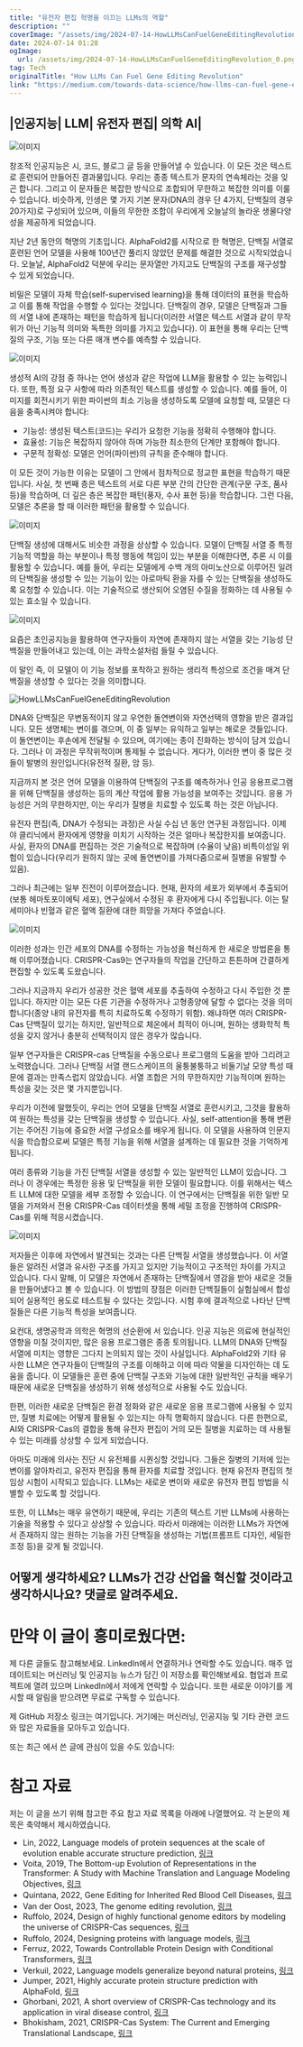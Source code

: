 ```yaml
---
title: "유전자 편집 혁명을 이끄는 LLMs의 역할"
description: ""
coverImage: "/assets/img/2024-07-14-HowLLMsCanFuelGeneEditingRevolution_0.png"
date: 2024-07-14 01:28
ogImage: 
  url: /assets/img/2024-07-14-HowLLMsCanFuelGeneEditingRevolution_0.png
tag: Tech
originalTitle: "How LLMs Can Fuel Gene Editing Revolution"
link: "https://medium.com/towards-data-science/how-llms-can-fuel-gene-editing-revolution-1b15663f697c"
---
```



## |인공지능| LLM| 유전자 편집| 의학 AI|

![이미지](/assets/img/2024-07-14-HowLLMsCanFuelGeneEditingRevolution_0.png)

창조적 인공지능은 시, 코드, 블로그 글 등을 만들어낼 수 있습니다. 이 모든 것은 텍스트로 훈련되어 만들어진 결과물입니다. 우리는 종종 텍스트가 문자의 연속체라는 것을 잊곤 합니다. 그리고 이 문자들은 복잡한 방식으로 조합되어 무한하고 복잡한 의미를 이룰 수 있습니다. 비슷하게, 인생은 몇 가지 기본 문자(DNA의 경우 단 4가지, 단백질의 경우 20가지)로 구성되어 있으며, 이들의 무한한 조합이 우리에게 오늘날의 놀라운 생물다양성을 제공하게 되었습니다.

지난 2년 동안의 혁명의 기초입니다. AlphaFold2를 시작으로 한 혁명은, 단백질 서열로 훈련된 언어 모델을 사용해 100년간 풀리지 않았던 문제를 해결한 것으로 시작되었습니다. 오늘날, AlphaFold2 덕분에 우리는 문자열만 가지고도 단백질의 구조를 재구성할 수 있게 되었습니다.

<div class="content-ad"></div>

비밀은 모델이 자체 학습(self-supervised learning)을 통해 데이터의 표현을 학습하고 이를 통해 작업을 수행할 수 있다는 것입니다. 단백질의 경우, 모델은 단백질과 그들의 서열 내에 존재하는 패턴을 학습하게 됩니다(이러한 서열은 텍스트 서열과 같이 무작위가 아닌 기능적 의미와 독특한 의미를 가지고 있습니다). 이 표현을 통해 우리는 단백질의 구조, 기능 또는 다른 매개 변수를 예측할 수 있습니다.

![이미지](/assets/img/2024-07-14-HowLLMsCanFuelGeneEditingRevolution_1.png)

생성적 AI의 강점 중 하나는 언어 생성과 같은 작업에 LLM을 활용할 수 있는 능력입니다. 또한, 특정 요구 사항에 따라 의존적인 텍스트를 생성할 수 있습니다. 예를 들어, 이미지를 회전시키기 위한 파이썬의 최소 기능을 생성하도록 모델에 요청할 때, 모델은 다음을 충족시켜야 합니다:

- 기능성: 생성된 텍스트(코드)는 우리가 요청한 기능을 정확히 수행해야 합니다.
- 효율성: 기능은 복잡하지 않아야 하며 가능한 최소한의 단계만 포함해야 합니다.
- 구문적 정확성: 모델은 언어(파이썬)의 규칙을 준수해야 합니다.

<div class="content-ad"></div>

이 모든 것이 가능한 이유는 모델이 그 안에서 점차적으로 정교한 표현을 학습하기 때문입니다. 사실, 첫 번째 층은 텍스트의 서로 다른 부분 간의 간단한 관계(구문 구조, 품사 등)을 학습하며, 더 깊은 층은 복잡한 패턴(풍자, 수사 표현 등)을 학습합니다. 그런 다음, 모델은 추론을 할 때 이러한 패턴을 활용할 수 있습니다.

![이미지](/assets/img/2024-07-14-HowLLMsCanFuelGeneEditingRevolution_2.png)

단백질 생성에 대해서도 비슷한 과정을 상상할 수 있습니다. 모델이 단백질 서열 중 특정 기능적 역할을 하는 부분이나 특정 행동에 책임이 있는 부분을 이해한다면, 추론 시 이를 활용할 수 있습니다. 예를 들어, 우리는 모델에게 수백 개의 아미노산으로 이루어진 일려의 단백질을 생성할 수 있는 기능이 있는 아로마틱 환을 자를 수 있는 단백질을 생성하도록 요청할 수 있습니다. 이는 기술적으로 생산되어 오염된 수질을 정화하는 데 사용될 수 있는 효소일 수 있습니다.

![이미지](/assets/img/2024-07-14-HowLLMsCanFuelGeneEditingRevolution_3.png)

<div class="content-ad"></div>

요즘은 초인공지능을 활용하여 연구자들이 자연에 존재하지 않는 서열을 갖는 기능성 단백질을 만들어내고 있는데, 이는 과학소설처럼 들릴 수 있습니다.

이 말인 즉, 이 모델이 이 기능 정보를 포착하고 원하는 생리적 특성으로 조건을 매겨 단백질을 생성할 수 있다는 것을 의미합니다.

![HowLLMsCanFuelGeneEditingRevolution](/assets/img/2024-07-14-HowLLMsCanFuelGeneEditingRevolution_4.png)

DNA와 단백질은 무변동적이지 않고 우연한 돌연변이와 자연선택의 영향을 받은 결과입니다. 모든 생명체는 변이를 겪으며, 이 중 일부는 유익하고 일부는 해로운 것들입니다. 이 돌연변이는 후손에게 전달될 수 있으며, 여기에는 종이 진화하는 방식이 담겨 있습니다. 그러나 이 과정은 무작위적이며 통제될 수 없습니다. 게다가, 이러한 변이 중 많은 것들이 발병의 원인입니다(유전적 질환, 암 등).

<div class="content-ad"></div>

지금까지 본 것은 언어 모델을 이용하여 단백질의 구조를 예측하거나 인공 응용프로그램을 위해 단백질을 생성하는 등의 계산 작업에 활용 가능성을 보여주는 것입니다. 응용 가능성은 거의 무한하지만, 이는 우리가 질병을 치료할 수 있도록 하는 것은 아닙니다.

유전자 편집(즉, DNA가 수정되는 과정)은 사실 수십 년 동안 연구된 과정입니다. 이제야 클리닉에서 환자에게 영향을 미치기 시작하는 것은 얼마나 복잡한지를 보여줍니다. 사실, 환자의 DNA를 편집하는 것은 기술적으로 복잡하며 (수율이 낮음) 비특이성일 위험이 있습니다(우리가 원하지 않는 곳에 돌연변이를 가져다줌으로써 질병을 유발할 수 있음).

그러나 최근에는 일부 진전이 이루어졌습니다. 현재, 환자의 세포가 외부에서 추출되어 (보통 헤마토포이에틱 세포), 연구실에서 수정된 후 환자에게 다시 주입됩니다. 이는 탈세미아나 빈혈과 같은 혈액 질환에 대한 희망을 가져다 주었습니다.

![이미지](/assets/img/2024-07-14-HowLLMsCanFuelGeneEditingRevolution_5.png)

<div class="content-ad"></div>

이러한 성과는 인간 세포의 DNA를 수정하는 가능성을 혁신하게 한 새로운 방법론을 통해 이루어졌습니다. CRISPR-Cas9는 연구자들의 작업을 간단하고 튼튼하며 간결하게 편집할 수 있도록 도왔습니다.

그러나 지금까지 우리가 성공한 것은 혈액 세포를 추출하여 수정하고 다시 주입한 것 뿐입니다. 하지만 이는 모든 다른 기관을 수정하거나 고형종양에 달할 수 없다는 것을 의미합니다(종양 내의 유전자를 특히 치료하도록 수정하기 위함). 왜냐하면 여러 CRISPR-Cas 단백질이 있기는 하지만, 일반적으로 체온에서 최적이 아니며, 원하는 생화학적 특성을 갖지 않거나 충분히 선택적이지 않은 경우가 많습니다.

일부 연구자들은 CRISPR-cas 단백질을 수동으로나 프로그램의 도움을 받아 그리려고 노력했습니다. 그러나 단백질 서열 랜드스케이프의 울퉁불퉁하고 비둘기날 모양 특성 때문에 결과는 만족스럽지 않았습니다. 서열 조합은 거의 무한하지만 기능적이며 원하는 특성을 갖는 것은 몇 가지뿐입니다.

우리가 이전에 말했듯이, 우리는 언어 모델을 단백질 서열로 훈련시키고, 그것을 활용하여 원하는 특성을 갖는 단백질을 생성할 수 있습니다. 사실, self-attention을 통해 변환기는 주어진 기능에 중요한 서열 구성요소를 배우게 됩니다. 이 모델을 사용하여 인문지식을 학습함으로써 모델은 특정 기능을 위해 서열을 설계하는 데 필요한 것을 기억하게 됩니다.

<div class="content-ad"></div>

여러 종류와 기능을 가진 단백질 서열을 생성할 수 있는 일반적인 LLM이 있습니다. 그러나 이 경우에는 특정한 응용 및 단백질을 위한 모델이 필요합니다. 이를 위해서는 텍스트 LLM에 대한 모델을 세부 조정할 수 있습니다. 이 연구에서는 단백질을 위한 일반 모델을 가져와서 전용 CRISPR-Cas 데이터셋을 통해 세밀 조정을 진행하여 CRISPR-Cas를 위해 적응시켰습니다.

![이미지](/assets/img/2024-07-14-HowLLMsCanFuelGeneEditingRevolution_6.png)

저자들은 이후에 자연에서 발견되는 것과는 다른 단백질 서열을 생성했습니다. 이 서열들은 알려진 서열과 유사한 구조를 가지고 있지만 기능적이고 구조적인 차이를 가지고 있습니다. 다시 말해, 이 모델은 자연에서 존재하는 단백질에서 영감을 받아 새로운 것들을 만들어냈다고 볼 수 있습니다. 이 방법의 장점은 이러한 단백질들이 실험실에서 합성되어 실용적인 용도로 테스트될 수 있다는 것입니다. 시험 후에 결과적으로 나타난 단백질들은 다른 기능적 특성을 보여줍니다.

요컨대, 생명공학과 의학은 혁명의 선순환에 서 있습니다. 인공 지능은 의료에 현실적인 영향을 미칠 것이지만, 많은 응용 프로그램은 종종 토의됩니다. LLM의 DNA와 단백질 서열에 미치는 영향은 그다지 논의되지 않는 것이 사실입니다. AlphaFold2와 기타 유사한 LLM은 연구자들이 단백질의 구조를 이해하고 이에 따라 약물을 디자인하는 데 도움을 줍니다. 이 모델들은 훈련 중에 단백질 구조와 기능에 대한 일반적인 규칙을 배우기 때문에 새로운 단백질을 생성하기 위해 생성적으로 사용될 수도 있습니다.

<div class="content-ad"></div>

한편, 이러한 새로운 단백질은 환경 정화와 같은 새로운 응용 프로그램에 사용될 수 있지만, 질병 치료에는 어떻게 활용될 수 있는지는 아직 명확하지 않습니다. 다른 한편으로, AI와 CRISPR-Cas의 결합을 통해 유전자 편집이 거의 모든 질병을 치료하는 데 사용될 수 있는 미래를 상상할 수 있게 되었습니다.

아마도 미래에 의사는 진단 시 유전체를 시퀀싱할 것입니다. 그들은 질병의 기저에 있는 변이를 알아차리고, 유전자 편집을 통해 환자를 치료할 것입니다. 현재 유전자 편집의 첫 임상 시험이 시작되고 있습니다. LLMs는 새로운 변이와 새로운 유전자 편집 방법을 식별할 수 있도록 할 것입니다.

또한, 이 LLMs는 매우 유연하기 때문에, 우리는 기존의 텍스트 기반 LLMs에 사용하는 기술을 적용할 수 있다고 상상할 수 있습니다. 따라서 미래에는 이러한 LLMs가 자연에서 존재하지 않는 원하는 기능을 가진 단백질을 생성하는 기법(프롬프트 디자인, 세밀한 조정 등)을 갖게 될 것입니다.

## 어떻게 생각하세요? LLMs가 건강 산업을 혁신할 것이라고 생각하시나요? 댓글로 알려주세요.

<div class="content-ad"></div>

# 만약 이 글이 흥미로웠다면:

제 다른 글들도 참고해보세요. LinkedIn에서 연결하거나 연락할 수도 있습니다. 매주 업데이트되는 머신러닝 및 인공지능 뉴스가 담긴 이 저장소를 확인해보세요. 협업과 프로젝트에 열려 있으며 LinkedIn에서 저에게 연락할 수 있습니다. 또한 새로운 이야기를 게시할 때 알림을 받으려면 무료로 구독할 수 있습니다.

제 GitHub 저장소 링크는 여기입니다. 거기에는 머신러닝, 인공지능 및 기타 관련 코드와 많은 자료들을 모아두고 있습니다.

또는 최근 에서 쓴 글에 관심이 있을 수도 있습니다:

<div class="content-ad"></div>

# 참고 자료

저는 이 글을 쓰기 위해 참고한 주요 참고 자료 목록을 아래에 나열했어요. 각 논문의 제목은 축약해서 제시하였습니다.

- Lin, 2022, Language models of protein sequences at the scale of evolution enable accurate structure prediction, [링크](링크)
- Voita, 2019, The Bottom-up Evolution of Representations in the Transformer: A Study with Machine Translation and Language Modeling Objectives, [링크](링크)
- Quintana, 2022, Gene Editing for Inherited Red Blood Cell Diseases, [링크](링크)
- Van der Oost, 2023, The genome editing revolution, [링크](링크)
- Ruffolo, 2024, Design of highly functional genome editors by modeling the universe of CRISPR-Cas sequences, [링크](링크)
- Ruffolo, 2024, Designing proteins with language models, [링크](링크)
- Ferruz, 2022, Towards Controllable Protein Design with Conditional Transformers, [링크](링크)
- Verkuil, 2022, Language models generalize beyond natural proteins, [링크](링크)
- Jumper, 2021, Highly accurate protein structure prediction with AlphaFold, [링크](링크)
- Ghorbani, 2021, A short overview of CRISPR-Cas technology and its application in viral disease control, [링크](링크)
- Bhokisham, 2021, CRISPR-Cas System: The Current and Emerging Translational Landscape, [링크](링크)